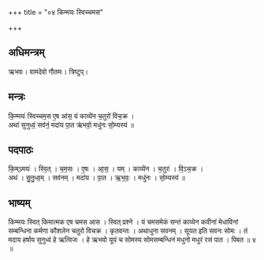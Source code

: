 +++
title = "०४ किम्मयः स्विच्चमस"

+++
## अधिमन्त्रम्
ऋभवः। वामदेवो गौतमः। त्रिष्टुप्।

## मन्त्रः
कि॒म्मयः॑ स्विच्चम॒स ए॒ष आ॑स॒ यं काव्ये॑न च॒तुरो॑ विच॒क्र ।  
अथा॑ सुनुध्वं॒ सव॑नं॒ मदा॑य पा॒त ऋ॑भवो॒ मधु॑नः सो॒म्यस्य॑ ॥

## पदपाठः
कि॒म्ऽमयः॑ । स्वि॒त् । च॒म॒सः । ए॒षः । आ॒स॒ । यम् । काव्ये॑न । च॒तुरः॑ । वि॒ऽच॒क्र ।  
अथ॑ । सु॒नु॒ध्व॒म् । सव॑नम् । मदा॑य । पा॒त । ऋ॒भ॒वः॒ । मधु॑नः । सो॒म्यस्य॑ ॥

## भाष्यम्
किम्मयः स्वित् किमात्मक एष चमस आस । स्वित् प्रश्ने । यं चमसमेकं सन्तं काव्येन कवीनां मेधाविनां सम्बन्धिना कर्मणा कौशलेन चतुरो विचक्र । कृतवन्तः । अथाधुना सवनम् । सूयत इति सवनः सोमः । तं मदाय हर्षाय सुनुध्वं हे ऋत्विजः । हे ऋभवो यूयं च सोमस्य सोमसम्बन्धिनं मधुनो मधुरं रसं पात । पिबत ॥ ४ ॥